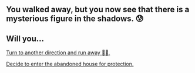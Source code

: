 ## You walked away, but you now see that there is a mysterious figure in the shadows. :cold_sweat:
## Will you...

[Turn to another direction and run away :runner::dash:.](fell-down-a-sewer.md )

[Decide to enter the abandoned house for protection.](enter-house.md)
